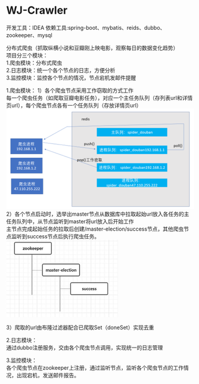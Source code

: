 # WJ-Crawler
开发工具：IDEA
依赖工具:spring-boot、mybatis、reids、dubbo、zookeeper、mysql


分布式爬虫（抓取纵横小说和豆瓣刚上映电影，观察每日的数据变化趋势）<br/>
项目分三个模块：<br/>
1.爬虫模块：分布式爬虫<br/>
2.日志模块：统一个各个节点的日志，方便分析<br/>
3.监控模块：监控各个节点的情况，节点宕机发邮件提醒<br/>

1.爬虫模块：
1）各个爬虫节点采用工作窃取的方式工作<br/>
  每一个爬虫任务（如爬取豆瓣电影任务），对应一个主任务队列（存列表url和详情页url），每个爬虫节点各有一个任务队列（存放详情页url）<br/>
  <img src="https://github.com/1559924775/WJ-Crawler/blob/master/work-stealing.png" width="600" alt="工作窃取"/><br/>
2）各个节点启动时，选举出master节点从数据库中拉取起始url放入各任务的主任务队列中，从节点监听到master将url放入后开始工作<br/>
  主节点完成起始任务的拉取后创建/master-election/success节点，其他爬虫节点监听到success节点后执行爬虫任务。
<img src="https://github.com/1559924775/WJ-Crawler/blob/master/master选举.JPG" width="300" alt="master选举"/><br/>

3）爬取的url由布隆过滤器配合已爬取Set（doneSet）实现去重<br/>

2.日志模块：<br/>
通过dubbo注册服务，交由各个爬虫节点调用，实现统一的日志管理<br/>

3.监控模块：<br/>
各个爬虫节点在zookeeper上注册，通过监听节点，监听各个爬虫节点的工作情况，出现宕机，发送邮件报告。<br/>


